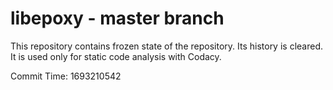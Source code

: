 # libepoxy - master branch

This repository contains frozen state of the repository.
Its history is cleared. It is used only for static code
analysis with Codacy.

Commit Time: 1693210542